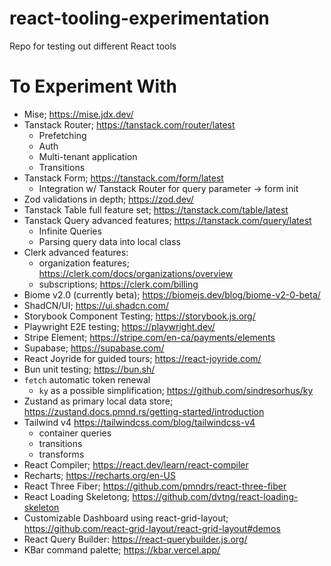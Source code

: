 # react-tooling-experimentation
Repo for testing out different React tools

# To Experiment With

- Mise; https://mise.jdx.dev/
- Tanstack Router; https://tanstack.com/router/latest
  - Prefetching
  - Auth
  - Multi-tenant application
  - Transitions
- Tanstack Form; https://tanstack.com/form/latest
  - Integration w/ Tanstack Router for query parameter -> form init
- Zod validations in depth; https://zod.dev/
- Tanstack Table full feature set; https://tanstack.com/table/latest
- Tanstack Query advanced features; https://tanstack.com/query/latest
  - Infinite Queries
  - Parsing query data into local class
- Clerk advanced features:
  - organization features; https://clerk.com/docs/organizations/overview
  - subscriptions; https://clerk.com/billing
- Biome v2.0 (currently beta); https://biomejs.dev/blog/biome-v2-0-beta/
- ShadCN/UI; https://ui.shadcn.com/
- Storybook Component Testing; https://storybook.js.org/
- Playwright E2E testing; https://playwright.dev/
- Stripe Element; https://stripe.com/en-ca/payments/elements
- Supabase; https://supabase.com/
- React Joyride for guided tours; https://react-joyride.com/
- Bun unit testing; https://bun.sh/
- `fetch` automatic token renewal
  - `ky` as a possible simplification; https://github.com/sindresorhus/ky
- Zustand as primary local data store; https://zustand.docs.pmnd.rs/getting-started/introduction
- Tailwind v4 https://tailwindcss.com/blog/tailwindcss-v4
  - container queries
  - transitions
  - transforms
- React Compiler; https://react.dev/learn/react-compiler
- Recharts; https://recharts.org/en-US
- React Three Fiber; https://github.com/pmndrs/react-three-fiber
- React Loading Skeletong; https://github.com/dvtng/react-loading-skeleton
- Customizable Dashboard using react-grid-layout; https://github.com/react-grid-layout/react-grid-layout#demos
- React Query Builder: https://react-querybuilder.js.org/
- KBar command palette; https://kbar.vercel.app/
